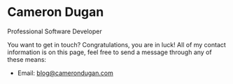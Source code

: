 # Cameron Dugan

Professional Software Developer

You want to get in touch? Congratulations, you are in luck! All of my contact information is on this page, feel free to send a message through any of these means:

- Email: [blog@camerondugan.com](mailto:blog@camerondugan.com)
